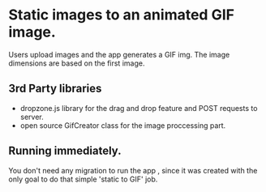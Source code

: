 # Static images to an animated GIF image.

Users upload images and the app generates a GIF img. The image dimensions are based on the first image. 

## 3rd Party libraries</br>

* dropzone.js library for the drag and drop feature and POST requests to server.
* open source GifCreator class for the image proccessing part.


## Running immediately.
You don't need any migration to run the app , since it was created with the only goal to do that simple 'static to GIF' job.
